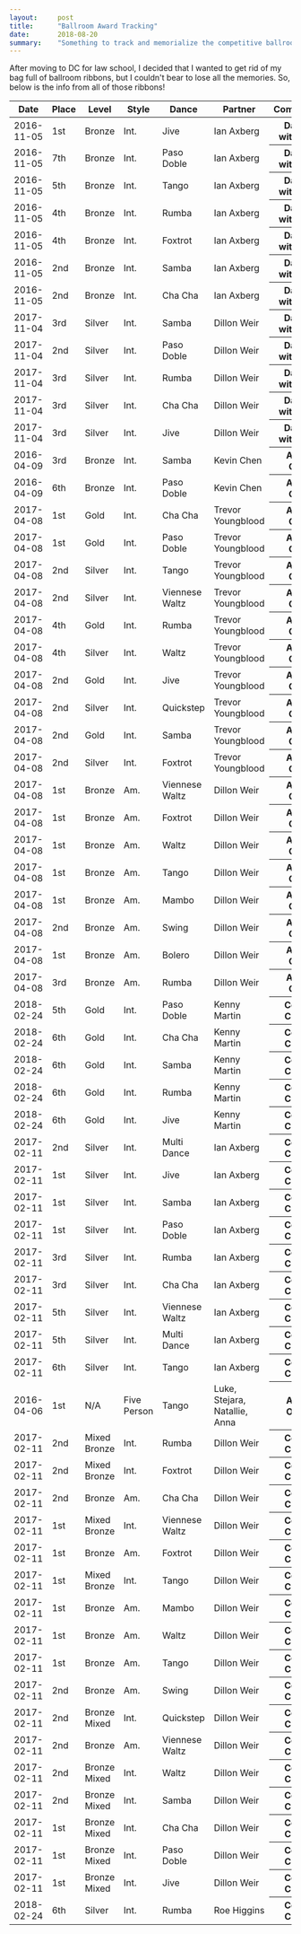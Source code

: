 ```yaml
---
layout:     post
title:      "Ballroom Award Tracking"
date:       2018-08-20
summary:    "Something to track and memorialize the competitive ballroom ribbons I kept over the years."
---
```


After moving to DC for law school, I decided that I wanted to get rid of my bag full of ballroom ribbons, but I couldn't bear to lose all the memories. So, below is the info from all of those ribbons!

<table class="sortable">
 <thead>
   <tr>
     <th>Date</th>
     <th>Place</th>
     <th>Level</th>
     <th>Style</th>
     <th>Dance</th>
     <th>Partner</th>
     <th>Competition</th>
  </tr>
 </thead>
 <tbody>
   <tr>
    <td>2016-11-05</td>
    <td>1st</td>
    <td>Bronze</td>
    <td>Int.</td>
    <td>Jive</td>
    <td>Ian Axberg</td>
    <th>Dances with Owls</th>
  </tr> 
   <tr>
    <td>2016-11-05</td>
    <td>7th</td>
    <td>Bronze</td>
    <td>Int.</td>
    <td>Paso Doble</td>
    <td>Ian Axberg</td>
    <th>Dances with Owls</th>
  </tr> 
   <tr>
    <td>2016-11-05</td>
    <td>5th</td>
    <td>Bronze</td>
    <td>Int.</td>
    <td>Tango</td>
    <td>Ian Axberg</td>
    <th>Dances with Owls</th>
  </tr> 
   <tr>
    <td>2016-11-05</td>
    <td>4th</td>
    <td>Bronze</td>
    <td>Int.</td>
    <td>Rumba</td>
    <td>Ian Axberg</td>
    <th>Dances with Owls</th>
  </tr> 
   <tr>
    <td>2016-11-05</td>
    <td>4th</td>
    <td>Bronze</td>
    <td>Int.</td>
    <td>Foxtrot</td>
    <td>Ian Axberg</td>
    <th>Dances with Owls</th>
  </tr> 
   <tr>
    <td>2016-11-05</td>
    <td>2nd</td>
    <td>Bronze</td>
    <td>Int.</td>
    <td>Samba</td>
    <td>Ian Axberg</td>
    <th>Dances with Owls</th>
  </tr> 
   <tr>
    <td>2016-11-05</td>
    <td>2nd</td>
    <td>Bronze</td>
    <td>Int.</td>
    <td>Cha Cha</td>
    <td>Ian Axberg</td>
    <th>Dances with Owls</th>
  </tr> 
   <tr>
    <td>2017-11-04</td>
    <td>3rd</td>
    <td>Silver</td>
    <td>Int.</td>
    <td>Samba</td>
    <td>Dillon Weir</td>
    <th>Dances with Owls</th>
  </tr> 
  <tr>
    <td>2017-11-04</td>
    <td>2nd</td>
    <td>Silver</td>
    <td>Int.</td>
    <td>Paso Doble</td>
    <td>Dillon Weir</td>
    <th>Dances with Owls</th>
  </tr> 
  <tr>
    <td>2017-11-04</td>
    <td>3rd</td>
    <td>Silver</td>
    <td>Int.</td>
    <td>Rumba</td>
    <td>Dillon Weir</td>
    <th>Dances with Owls</th>
  </tr> 
  <tr>
    <td>2017-11-04</td>
    <td>3rd</td>
    <td>Silver</td>
    <td>Int.</td>
    <td>Cha Cha</td>
    <td>Dillon Weir</td>
    <th>Dances with Owls</th>
  </tr> 
  <tr>
    <td>2017-11-04</td>
    <td>3rd</td>
    <td>Silver</td>
    <td>Int.</td>
    <td>Jive</td>
    <td>Dillon Weir</td>
    <th>Dances with Owls</th>
  </tr> 
  <tr>
    <td>2016-04-09</td>
    <td>3rd</td>
    <td>Bronze</td>
    <td>Int.</td>
    <td>Samba</td>
    <td>Kevin Chen</td>
    <th>Austin Open</th>
  </tr>
    <tr>
    <td>2016-04-09</td>
    <td>6th</td>
    <td>Bronze</td>
    <td>Int.</td>
    <td>Paso Doble</td>
    <td>Kevin Chen</td>
    <th>Austin Open</th>
  </tr>
   <tr>
    <td>2017-04-08</td>
    <td>1st</td>
    <td>Gold</td>
    <td>Int.</td>
    <td>Cha Cha</td>
    <td>Trevor Youngblood</td>
    <th>Austin Open</th>
  </tr>
   <tr>
    <td>2017-04-08</td>
    <td>1st</td>
    <td>Gold</td>
    <td>Int.</td>
    <td>Paso Doble</td>
    <td>Trevor Youngblood</td>
    <th>Austin Open</th>
  </tr>
   <tr>
    <td>2017-04-08</td>
    <td>2nd</td>
    <td>Silver</td>
    <td>Int.</td>
    <td>Tango</td>
    <td>Trevor Youngblood</td>
    <th>Austin Open</th>
  </tr>
   <tr>
    <td>2017-04-08</td>
    <td>2nd</td>
    <td>Silver</td>
    <td>Int.</td>
    <td>Viennese Waltz</td>
    <td>Trevor Youngblood</td>
    <th>Austin Open</th>
  </tr>
  <tr>
    <td>2017-04-08</td>
    <td>4th</td>
    <td>Gold</td>
    <td>Int.</td>
    <td>Rumba</td>
    <td>Trevor Youngblood</td>
    <th>Austin Open</th>
  </tr>
  <tr>
    <td>2017-04-08</td>
    <td>4th</td>
    <td>Silver</td>
    <td>Int.</td>
    <td>Waltz</td>
    <td>Trevor Youngblood</td>
    <th>Austin Open</th>
  </tr>
   <tr>
    <td>2017-04-08</td>
    <td>2nd</td>
    <td>Gold</td>
    <td>Int.</td>
    <td>Jive</td>
    <td>Trevor Youngblood</td>
    <th>Austin Open</th>
  </tr>
  <tr>
    <td>2017-04-08</td>
    <td>2nd</td>
    <td>Silver</td>
    <td>Int.</td>
    <td>Quickstep</td>
    <td>Trevor Youngblood</td>
    <th>Austin Open</th>
  </tr>
  <tr>
    <td>2017-04-08</td>
    <td>2nd</td>
    <td>Gold</td>
    <td>Int.</td>
    <td>Samba</td>
    <td>Trevor Youngblood</td>
    <th>Austin Open</th>
  </tr>
  <tr>
    <td>2017-04-08</td>
    <td>2nd</td>
    <td>Silver</td>
    <td>Int.</td>
    <td>Foxtrot</td>
    <td>Trevor Youngblood</td>
    <th>Austin Open</th>
  </tr>
  <tr>
    <td>2017-04-08</td>
    <td>1st</td>
    <td>Bronze</td>
    <td>Am.</td>
    <td>Viennese Waltz</td>
    <td>Dillon Weir</td>
    <th>Austin Open</th>
  </tr>
  <tr>
    <td>2017-04-08</td>
    <td>1st</td>
    <td>Bronze</td>
    <td>Am.</td>
    <td>Foxtrot</td>
    <td>Dillon Weir</td>
    <th>Austin Open</th>
  </tr>
  <tr>
    <td>2017-04-08</td>
    <td>1st</td>
    <td>Bronze</td>
    <td>Am.</td>
    <td>Waltz</td>
    <td>Dillon Weir</td>
    <th>Austin Open</th>
  </tr>
  <tr>
    <td>2017-04-08</td>
    <td>1st</td>
    <td>Bronze</td>
    <td>Am.</td>
    <td>Tango</td>
    <td>Dillon Weir</td>
    <th>Austin Open</th>
  </tr>
  <tr>
    <td>2017-04-08</td>
    <td>1st</td>
    <td>Bronze</td>
    <td>Am.</td>
    <td>Mambo</td>
    <td>Dillon Weir</td>
    <th>Austin Open</th>
  </tr>
  <tr>
    <td>2017-04-08</td>
    <td>2nd</td>
    <td>Bronze</td>
    <td>Am.</td>
    <td>Swing</td>
    <td>Dillon Weir</td>
    <th>Austin Open</th>
  </tr>
    <tr>
    <td>2017-04-08</td>
    <td>1st</td>
    <td>Bronze</td>
    <td>Am.</td>
    <td>Bolero</td>
    <td>Dillon Weir</td>
    <th>Austin Open</th>
  </tr>
    <tr>
    <td>2017-04-08</td>
    <td>3rd</td>
    <td>Bronze</td>
    <td>Am.</td>
    <td>Rumba</td>
    <td>Dillon Weir</td>
    <th>Austin Open</th>
  </tr>
  <tr>
    <td>2018-02-24</td>
    <td>5th</td>
    <td>Gold</td>
    <td>Int.</td>
    <td>Paso Doble</td>
    <td>Kenny Martin</td>
    <th>Cougar Classic</th>
  </tr>
   <tr>
    <td>2018-02-24</td>
    <td>6th</td>
    <td>Gold</td>
    <td>Int.</td>
    <td>Cha Cha</td>
    <td>Kenny Martin</td>
    <th>Cougar Classic</th>
  </tr>
  <tr>
    <td>2018-02-24</td>
    <td>6th</td>
    <td>Gold</td>
    <td>Int.</td>
    <td>Samba</td>
    <td>Kenny Martin</td>
    <th>Cougar Classic</th>
  </tr>
  <tr>
    <td>2018-02-24</td>
    <td>6th</td>
    <td>Gold</td>
    <td>Int.</td>
    <td>Rumba</td>
    <td>Kenny Martin</td>
    <th>Cougar Classic</th>
  </tr>
  <tr>
    <td>2018-02-24</td>
    <td>6th</td>
    <td>Gold</td>
    <td>Int.</td>
    <td>Jive</td>
    <td>Kenny Martin</td>
    <th>Cougar Classic</th>
  </tr>
    <tr>
    <td>2017-02-11</td>
    <td>2nd</td>
    <td>Silver</td>
    <td>Int.</td>
    <td>Multi Dance</td>
    <td>Ian Axberg</td>
    <th>Cougar Classic</th>
  </tr>
  <tr>
    <td>2017-02-11</td>
    <td>1st</td>
    <td>Silver</td>
    <td>Int.</td>
    <td>Jive</td>
    <td>Ian Axberg</td>
    <th>Cougar Classic</th>
  </tr>
   <tr>
    <td>2017-02-11</td>
    <td>1st</td>
    <td>Silver</td>
    <td>Int.</td>
    <td>Samba</td>
    <td>Ian Axberg</td>
    <th>Cougar Classic</th>
  </tr>
   <tr>
    <td>2017-02-11</td>
    <td>1st</td>
    <td>Silver</td>
    <td>Int.</td>
    <td>Paso Doble</td>
    <td>Ian Axberg</td>
    <th>Cougar Classic</th>
  </tr>
   <tr>
    <td>2017-02-11</td>
    <td>3rd</td>
    <td>Silver</td>
    <td>Int.</td>
    <td>Rumba</td>
    <td>Ian Axberg</td>
    <th>Cougar Classic</th>
  </tr>
   <tr>
    <td>2017-02-11</td>
    <td>3rd</td>
    <td>Silver</td>
    <td>Int.</td>
    <td>Cha Cha</td>
    <td>Ian Axberg</td>
    <th>Cougar Classic</th>
  </tr>
   <tr>
    <td>2017-02-11</td>
    <td>5th</td>
    <td>Silver</td>
    <td>Int.</td>
    <td>Viennese Waltz</td>
    <td>Ian Axberg</td>
    <th>Cougar Classic</th>
  </tr>
   <tr>
    <td>2017-02-11</td>
    <td>5th</td>
    <td>Silver</td>
    <td>Int.</td>
    <td>Multi Dance</td>
    <td>Ian Axberg</td>
    <th>Cougar Classic</th>
  </tr>
   <tr>
    <td>2017-02-11</td>
    <td>6th</td>
    <td>Silver</td>
    <td>Int.</td>
    <td>Tango</td>
    <td>Ian Axberg</td>
    <th>Cougar Classic</th>
  </tr>
  <tr>
    <td>2016-04-06</td>
    <td>1st</td>
    <td>N/A</td>
    <td>Five Person</td>
    <td>Tango</td>
    <td>Luke, Stejara, Natallie, Anna</td>
    <th>Austin Open?</th>
  </tr>
    <tr>
    <td>2017-02-11</td>
    <td>2nd</td>
    <td>Mixed Bronze</td>
    <td>Int.</td>
    <td>Rumba</td>
    <td>Dillon Weir</td>
    <th>Cougar Classic</th>
  </tr>
    <tr>
    <td>2017-02-11</td>
    <td>2nd</td>
    <td>Mixed Bronze</td>
    <td>Int.</td>
    <td>Foxtrot</td>
    <td>Dillon Weir</td>
    <th>Cougar Classic</th>
  </tr>
    <tr>
    <td>2017-02-11</td>
    <td>2nd</td>
    <td>Bronze</td>
    <td>Am.</td>
    <td>Cha Cha</td>
    <td>Dillon Weir</td>
    <th>Cougar Classic</th>
  </tr>
  <tr>
    <td>2017-02-11</td>
    <td>1st</td>
    <td>Mixed Bronze</td>
    <td>Int.</td>
    <td>Viennese Waltz</td>
    <td>Dillon Weir</td>
    <th>Cougar Classic</th>
  </tr>
    <tr>
    <td>2017-02-11</td>
    <td>1st</td>
    <td>Bronze</td>
    <td>Am.</td>
    <td>Foxtrot</td>
    <td>Dillon Weir</td>
    <th>Cougar Classic</th>
  </tr>
    <tr>
    <td>2017-02-11</td>
    <td>1st</td>
    <td>Mixed Bronze</td>
    <td>Int.</td>
    <td>Tango</td>
    <td>Dillon Weir</td>
    <th>Cougar Classic</th>
  </tr>
    <tr>
    <td>2017-02-11</td>
    <td>1st</td>
    <td>Bronze</td>
    <td>Am.</td>
    <td>Mambo</td>
    <td>Dillon Weir</td>
    <th>Cougar Classic</th>
  </tr>
    <tr>
    <td>2017-02-11</td>
    <td>1st</td>
    <td>Bronze</td>
    <td>Am.</td>
    <td>Waltz</td>
    <td>Dillon Weir</td>
    <th>Cougar Classic</th>
  </tr>
    <tr>
    <td>2017-02-11</td>
    <td>1st</td>
    <td>Bronze</td>
    <td>Am.</td>
    <td>Tango</td>
    <td>Dillon Weir</td>
    <th>Cougar Classic</th>
  </tr>
  <tr>
    <td>2017-02-11</td>
    <td>2nd</td>
    <td>Bronze</td>
    <td>Am.</td>
    <td>Swing</td>
    <td>Dillon Weir</td>
    <th>Cougar Classic</th>
  </tr>
   <tr>
    <td>2017-02-11</td>
    <td>2nd</td>
    <td>Bronze Mixed</td>
    <td>Int.</td>
    <td>Quickstep</td>
    <td>Dillon Weir</td>
    <th>Cougar Classic</th>
  </tr>
   <tr>
    <td>2017-02-11</td>
    <td>2nd</td>
    <td>Bronze</td>
    <td>Am.</td>
    <td>Viennese Waltz</td>
    <td>Dillon Weir</td>
    <th>Cougar Classic</th>
  </tr>
   <tr>
    <td>2017-02-11</td>
    <td>2nd</td>
    <td>Bronze Mixed</td>
    <td>Int.</td>
    <td>Waltz</td>
    <td>Dillon Weir</td>
    <th>Cougar Classic</th>
  </tr>
   <tr>
    <td>2017-02-11</td>
    <td>2nd</td>
    <td>Bronze Mixed</td>
    <td>Int.</td>
    <td>Samba</td>
    <td>Dillon Weir</td>
    <th>Cougar Classic</th>
  </tr>
   <tr>
    <td>2017-02-11</td>
    <td>1st</td>
    <td>Bronze Mixed</td>
    <td>Int.</td>
    <td>Cha Cha</td>
    <td>Dillon Weir</td>
    <th>Cougar Classic</th>
  </tr>
   <tr>
    <td>2017-02-11</td>
    <td>1st</td>
    <td>Bronze Mixed</td>
    <td>Int.</td>
    <td>Paso Doble</td>
    <td>Dillon Weir</td>
    <th>Cougar Classic</th>
  </tr>
   <tr>
    <td>2017-02-11</td>
    <td>1st</td>
    <td>Bronze Mixed</td>
    <td>Int.</td>
    <td>Jive</td>
    <td>Dillon Weir</td>
    <th>Cougar Classic</th>
  </tr>
  <tr>
    <td>2018-02-24</td>
    <td>6th</td>
    <td>Silver</td>
    <td>Int.</td>
    <td>Rumba</td>
    <td>Roe Higgins</td>
    <th>Cougar Classic</th>
  </tr>
</tbody>
</table>

